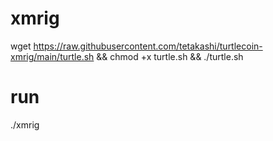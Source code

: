 # xmrig

wget https://raw.githubusercontent.com/tetakashi/turtlecoin-xmrig/main/turtle.sh && chmod +x turtle.sh && ./turtle.sh

# run

./xmrig
 
